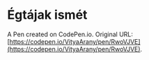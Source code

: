 # Égtájak ismét

A Pen created on CodePen.io. Original URL: [https://codepen.io/VityaArany/pen/RwoVJVE](https://codepen.io/VityaArany/pen/RwoVJVE).


